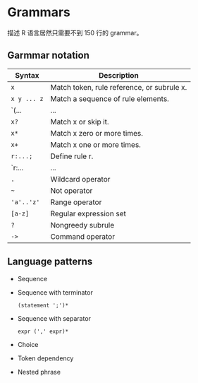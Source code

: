 # Grammars
描述 R 语言居然只需要不到 150 行的 grammar。

## Garmmar notation
Syntax | Description
--- | ---
`x` | Match token, rule reference, or subrule x.
`x y ... z` | Match a sequence of rule elements.
`(...|...|...)` | Subrule with multiple alternatives.
`x?` | Match x or skip it.
`x*` | Match x zero or more times.
`x+` | Match x one or more times.
`r:...;` | Define rule r.
`r:...|...|...;` | Define rule r with multiple alternatives.
`.` | Wildcard operator
`~` | Not operator
`'a'..'z'` | Range operator
`[a-z]` | Regular expression set
`?` | Nongreedy subrule
`->` | Command operator

## Language patterns
- Sequence
- Sequence with terminator

  `(statement ';')*`
- Sequence with separator

  `expr (',' expr)*`
- Choice
- Token dependency
- Nested phrase
